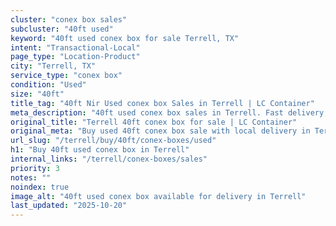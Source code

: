 ```yaml
---
cluster: "conex box sales"
subcluster: "40ft used"
keyword: "40ft used conex box for sale Terrell, TX"
intent: "Transactional-Local"
page_type: "Location-Product"
city: "Terrell, TX"
service_type: "conex box"
condition: "Used"
size: "40ft"
title_tag: "40ft Nir Used conex box Sales in Terrell | LC Container"
meta_description: "40ft used conex box sales in Terrell. Fast delivery, competitive pricing. Serving conex boxes area. Quote ID: KCZ. Call (214) 524-4168 for your free quote today."
original_title: "Terrell 40ft conex box for sale | LC Container"
original_meta: "Buy used 40ft conex box sale with local delivery in Terrell, TX. LC Container — local Since 2003. Request a fast quote today."
url_slug: "/terrell/buy/40ft/conex-boxes/used"
h1: "Buy 40ft used conex box in Terrell"
internal_links: "/terrell/conex-boxes/sales"
priority: 3
notes: ""
noindex: true
image_alt: "40ft used conex box available for delivery in Terrell"
last_updated: "2025-10-20"
---
```


<!-- TODO: Add unique city/inventory copy, images, and internal links here. -->
